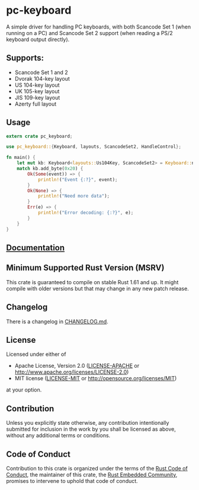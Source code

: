 # pc-keyboard

A simple driver for handling PC keyboards, with both Scancode Set 1 (when
running on a PC) and Scancode Set 2 support (when reading a PS/2 keyboard
output directly).

## Supports:

-   Scancode Set 1 and 2
-   Dvorak 104-key layout
-   US 104-key layout
-   UK 105-key layout
-   JIS 109-key layout
-   Azerty full layout

## Usage

```rust
extern crate pc_keyboard;

use pc_keyboard::{Keyboard, layouts, ScancodeSet2, HandleControl};

fn main() {
	let mut kb: Keyboard<layouts::Us104Key, ScancodeSet2> = Keyboard::new(HandleControl::MapLettersToUnicode);
	match kb.add_byte(0x20) {
		Ok(Some(event)) => {
			println!("Event {:?}", event);
		}
		Ok(None) => {
			println!("Need more data");
		}
		Err(e) => {
			println!("Error decoding: {:?}", e);
		}
	}
}
```

## [Documentation](https://docs.rs/crate/pc-keyboard)

## Minimum Supported Rust Version (MSRV)

This crate is guaranteed to compile on stable Rust 1.61 and up. It might compile with older versions but that may change in any new patch release.

## Changelog

There is a changelog in [CHANGELOG.md](./CHANGELOG.md).

## License

Licensed under either of

-   Apache License, Version 2.0 ([LICENSE-APACHE](LICENSE-APACHE) or
    http://www.apache.org/licenses/LICENSE-2.0)
-   MIT license ([LICENSE-MIT](LICENSE-MIT) or http://opensource.org/licenses/MIT)

at your option.

## Contribution

Unless you explicitly state otherwise, any contribution intentionally
submitted for inclusion in the work by you shall be licensed as above, without
any additional terms or conditions.

## Code of Conduct

Contribution to this crate is organized under the terms of the [Rust Code of
Conduct][coc], the maintainer of this crate, the [Rust Embedded Community][team], promises
to intervene to uphold that code of conduct.

[coc]: https://www.rust-lang.org/policies/code-of-conduct
[team]: https://github.com/orgs/rust-embedded-community/people
